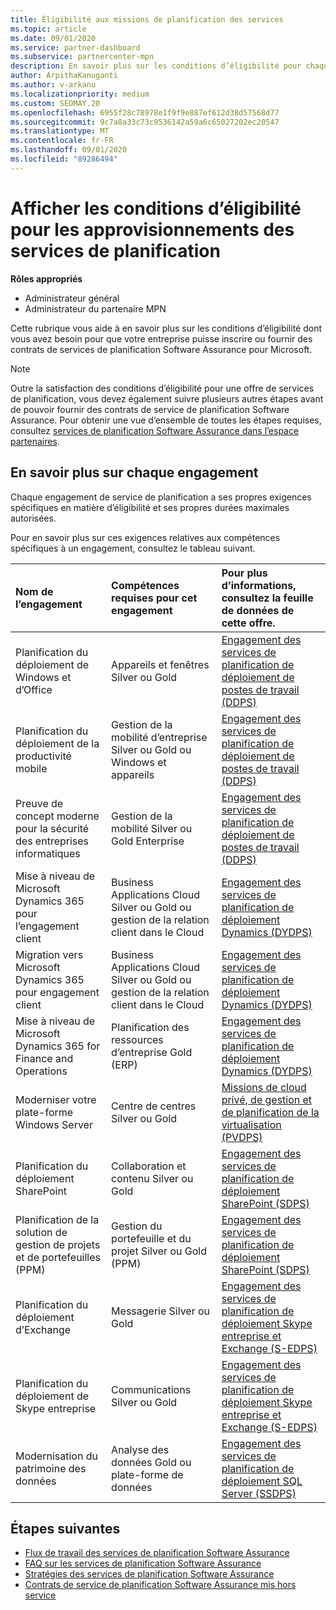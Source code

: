 ```yaml
---
title: Éligibilité aux missions de planification des services
ms.topic: article
ms.date: 09/01/2020
ms.service: partner-dashboard
ms.subservice: partnercenter-mpn
description: En savoir plus sur les conditions d’éligibilité pour chaque engagement de service de planification Software assurance qu’une société souhaite offrir aux clients d’entreprise.
author: ArpithaKanuganti
ms.author: v-arkanu
ms.localizationpriority: medium
ms.custom: SEOMAY.20
ms.openlocfilehash: 6955f28c78978e1f9f9e887ef612d38d57568d77
ms.sourcegitcommit: 9c7a8a33c73c9536142a59a6c65027202ec20547
ms.translationtype: MT
ms.contentlocale: fr-FR
ms.lasthandoff: 09/01/2020
ms.locfileid: "89286494"
---
```

# <a name="view-eligibility-requirements-for-planning-services-engagements"></a>Afficher les conditions d’éligibilité pour les approvisionnements des services de planification

**Rôles appropriés**

- Administrateur général
- Administrateur du partenaire MPN

Cette rubrique vous aide à en savoir plus sur les conditions d’éligibilité dont vous avez besoin pour que votre entreprise puisse inscrire ou fournir des contrats de services de planification Software Assurance pour Microsoft.

>[!NOTE]
> Outre la satisfaction des conditions d’éligibilité pour une offre de services de planification, vous devez également suivre plusieurs autres étapes avant de pouvoir fournir des contrats de service de planification Software Assurance. Pour obtenir une vue d’ensemble de toutes les étapes requises, consultez [services de planification Software Assurance dans l’espace partenaires](software-assurance-dps.md).

## <a name="learn-more-about-each-engagement"></a>En savoir plus sur chaque engagement

Chaque engagement de service de planification a ses propres exigences spécifiques en matière d’éligibilité et ses propres durées maximales autorisées.

Pour en savoir plus sur ces exigences relatives aux compétences spécifiques à un engagement, consultez le tableau suivant.

| Nom de l’engagement | Compétences requises pour cet engagement | Pour plus d’informations, consultez la feuille de données de cette offre. |
|:--- |:--- |:--- |
| Planification du déploiement de Windows et d’Office  | Appareils et fenêtres Silver ou Gold  |  [Engagement des services de planification de déploiement de postes de travail (DDPS)](https://go.microsoft.com/fwlink/?linkid=2116072)
| Planification du déploiement de la productivité mobile  | Gestion de la mobilité d’entreprise Silver ou Gold ou Windows et appareils  | [Engagement des services de planification de déploiement de postes de travail (DDPS)](https://go.microsoft.com/fwlink/?linkid=2116072) |  
| Preuve de concept moderne pour la sécurité des entreprises informatiques |  Gestion de la mobilité Silver ou Gold Enterprise  | [Engagement des services de planification de déploiement de postes de travail (DDPS)](https://go.microsoft.com/fwlink/?linkid=2116072) |  
| Mise à niveau de Microsoft Dynamics 365 pour l’engagement client  | Business Applications Cloud Silver ou Gold ou gestion de la relation client dans le Cloud  | [Engagement des services de planification de déploiement Dynamics (DYDPS)](https://go.microsoft.com/fwlink/?linkid=2116073)
| Migration vers Microsoft Dynamics 365 pour engagement client  | Business Applications Cloud Silver ou Gold ou gestion de la relation client dans le Cloud  | [Engagement des services de planification de déploiement Dynamics (DYDPS)](https://go.microsoft.com/fwlink/?linkid=2116073)
| Mise à niveau de Microsoft Dynamics 365 for Finance and Operations  | Planification des ressources d’entreprise Gold (ERP)  | [Engagement des services de planification de déploiement Dynamics (DYDPS)](https://go.microsoft.com/fwlink/?linkid=2116073)  |
| Moderniser votre plate-forme Windows Server | Centre de centres Silver ou Gold | [Missions de cloud privé, de gestion et de planification de la virtualisation (PVDPS)](https://go.microsoft.com/fwlink/?linkid=2115982) |
| Planification du déploiement SharePoint  | Collaboration et contenu Silver ou Gold  | [Engagement des services de planification de déploiement SharePoint (SDPS)](https://go.microsoft.com/fwlink/?linkid=2116074)  |
| Planification de la solution de gestion de projets et de portefeuilles (PPM)  | Gestion du portefeuille et du projet Silver ou Gold (PPM)  | [Engagement des services de planification de déploiement SharePoint (SDPS)](https://go.microsoft.com/fwlink/?linkid=2116074)  |
| Planification du déploiement d’Exchange  | Messagerie Silver ou Gold  | [Engagement des services de planification de déploiement Skype entreprise et Exchange (S-EDPS)](https://go.microsoft.com/fwlink/?linkid=2116075)  |
Planification du déploiement de Skype entreprise  | Communications Silver ou Gold  | [Engagement des services de planification de déploiement Skype entreprise et Exchange (S-EDPS)](https://go.microsoft.com/fwlink/?linkid=2116075)  |
| Modernisation du patrimoine des données  | Analyse des données Gold ou plate-forme de données  | [Engagement des services de planification de déploiement SQL Server (SSDPS)](https://go.microsoft.com/fwlink/?linkid=2116076)  |

## <a name="next-steps"></a>Étapes suivantes

- [Flux de travail des services de planification Software Assurance](https://go.microsoft.com/fwlink/?linkid=2115983)
- [FAQ sur les services de planification Software Assurance](https://go.microsoft.com/fwlink/?linkid=2116077)
- [Stratégies des services de planification Software Assurance](https://go.microsoft.com/fwlink/?linkid=2115984)
- [Contrats de service de planification Software Assurance mis hors service](https://query.prod.cms.rt.microsoft.com/cms/api/am/binary/RE4sln9)
